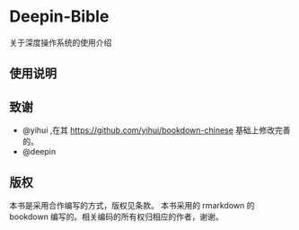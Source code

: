 # Deepin-Bible

关于深度操作系统的使用介绍

## 使用说明


## 致谢

- @yihui ,在其 https://github.com/yihui/bookdown-chinese 基础上修改完善的。
- @deepin 

## 版权

本书是采用合作编写的方式，版权见条款。
本书采用的 rmarkdown 的 bookdown 编写的。相关编码的所有权归相应的作者，谢谢。
